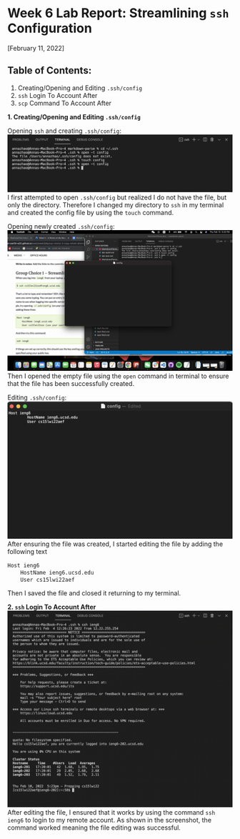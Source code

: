 # Week 6 Lab Report: Streamlining `ssh` Configuration
[February 11, 2022]

## Table of Contents:
1. Creating/Opening and Editing `.ssh/config`
2. `ssh` Login To Account After 
3. `scp` Command To Account After

**1. Creating/Opening and Editing `.ssh/config`**

Opening `ssh` and creating `.ssh/config`:
![Image](Images3/creatingConfig.png)
I first attempted to open `.ssh/config` but realized I do not have the file, but only the directory. Therefore I changed my directory to `ssh` in my terminal and created the config file by using the `touch` command. 

Opening newly created `.ssh/config`:
![Image](Images3/creatingConfig2.png)
Then I opened the empty file using the `open` command in terminal to ensure that the file has been successfully created.

Editing `.ssh/config`:
![Image](Images3/editingConfig.png)
After ensuring the file was created, I started editing the file by adding the following text
```
Host ieng6
    HostName ieng6.ucsd.edu
    User cs15lwi22aef
```
Then I saved the file and closed it returning to my terminal.

**2. `ssh` Login To Account After**
![Image](Images3/sshSuccess.png)
After editing the file, I ensured that it works by using the command `ssh ieng6` to login to my remote account. As shown in the screenshot, the command worked meaning the file editing was successful.